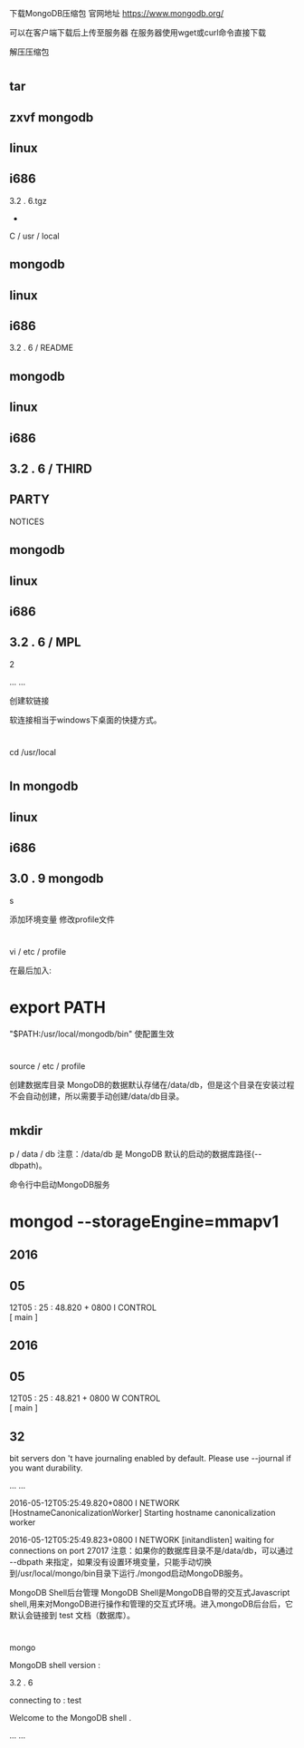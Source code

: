 下载MongoDB压缩包
官网地址  https://www.mongodb.org/

可以在客户端下载后上传至服务器
在服务器使用wget或curl命令直接下载



解压压缩包


#
 tar 
-
zxvf mongodb
-
linux
-
i686
-
3.2
.
6.tgz
 
-
C 
/
usr
/
local

mongodb
-
linux
-
i686
-
3.2
.
6
/
README

mongodb
-
linux
-
i686
-
3.2
.
6
/
THIRD
-
PARTY
-
NOTICES

mongodb
-
linux
-
i686
-
3.2
.
6
/
MPL
-
2

... ...


创建软链接

软连接相当于windows下桌面的快捷方式。



# 
cd /usr/local

#
 ln mongodb
-
linux
-
i686
-
3.0
.
9
 mongodb 
-
s


添加环境变量
修改profile文件



#
 vi 
/
etc
/
profile

在最后加入:


export
 PATH
=
"$PATH:/usr/local/mongodb/bin"
使配置生效


#
 source 
/
etc
/
profile


创建数据库目录
MongoDB的数据默认存储在/data/db，但是这个目录在安装过程不会自动创建，所以需要手动创建/data/db目录。


#
 mkdir 
-
p 
/
data
/
db
注意：/data/db 是 MongoDB 默认的启动的数据库路径(--dbpath)。
 
命令行中启动MongoDB服务


# mongod --storageEngine=mmapv1

2016
-
05
-
12T05
:
25
:
48.820
+
0800
 I CONTROL  
[
main
]
 

2016
-
05
-
12T05
:
25
:
48.821
+
0800
 W CONTROL  
[
main
]
 
32
-
bit servers don
't have journaling enabled by default. Please use --journal if you want durability.

... ...

2016-05-12T05:25:49.820+0800 I NETWORK  [HostnameCanonicalizationWorker] Starting hostname canonicalization worker

2016-05-12T05:25:49.823+0800 I NETWORK  [initandlisten] waiting for connections on port 27017
注意：如果你的数据库目录不是/data/db，可以通过 --dbpath 来指定，如果没有设置环境变量，只能手动切换到/usr/local/mongo/bin目录下运行./mongod启动MongoDB服务。
 
MongoDB Shell后台管理
MongoDB Shell是MongoDB自带的交互式Javascript shell,用来对MongoDB进行操作和管理的交互式环境。进入mongoDB后台后，它默认会链接到 test 文档（数据库）。


#
 mongo

MongoDB
 shell version
:
 
3.2
.
6

connecting to
:
 test

Welcome
 to the 
MongoDB
 shell
.

... ...

>
 

